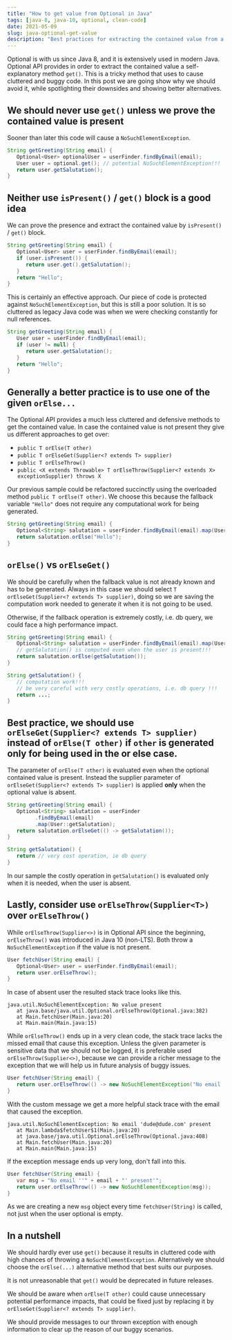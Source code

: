 ```yaml
---
title: "How to get value from Optional in Java"
tags: [java-8, java-10, optional, clean-code]
date: 2021-05-09
slug: java-optional-get-value
description: "Best practices for extracting the contained value from a Java Optional."
---
```


Optional is with us since Java 8, and it is extensively used in modern Java. Optional API provides in order to extract the contained value a self-explanatory method `get()`. This is a tricky method that uses to cause cluttered and buggy code. In this post we are going show why we should avoid it, while spotlighting their downsides and showing better alternatives.

## We should never use `get()` unless we prove the contained value is present
Sooner than later this code will cause a `NoSuchElementException`.

``` java
String getGreeting(String email) {
   Optional<User> optionalUser = userFinder.findByEmail(email);
   User user = optional.get(); // potential NoSuchElementException!!!
   return user.getSalutation();
}
```

## Neither use `isPresent()` / `get()` block is a good idea
We can prove the presence and extract the contained value by `isPresent()` / `get()` block.

``` java
String getGreeting(String email) {
   Optional<User> user = userFinder.findByEmail(email);
   if (user.isPresent()) {
      return user.get().getSalutation();
   }
   return "Hello";
}
```    

This is certainly an effective approach. Our piece of code is protected against `NoSuchElementException`, but this is still a poor solution. It is so cluttered as legacy Java code was when we were checking constantly for null references.

``` java
String getGreeting(String email) {
   User user = userFinder.findByEmail(email);
   if (user != null) {
      return user.getSalutation();
   }
   return "Hello";
}
```

## Generally a better practice is to use one of the given `orElse...`
The Optional API provides a much less cluttered and defensive methods to get the contained value. In case the contained value is not present they give us different approaches to get over:
* `public T orElse(T other)`
* `public T orElseGet(Supplier<? extends T> supplier)`
* `public T orElseThrow()`
* `public <X extends Throwable> T orElseThrow(Supplier<? extends X> exceptionSupplier) throws X`

Our previous sample could be refactored succinctly using the overloaded method `public T orElse(T other)`. We choose this because the fallback variable `"Hello"` does not require any computational work for being generated.

``` java
String getGreeting(String email) {
   Optional<String> salutation = userFinder.findByEmail(email).map(User::getSalutation);
   return salutation.orElse("Hello");
}
```

## `orElse()` vs `orElseGet()`
We should be carefully when the fallback value is not already known and has to be generated. Always in this case we should select `T orElseGet(Supplier<? extends T> supplier)`, doing so we are saving the computation work needed to generate it when it is not going to be used.

Otherwise, if the fallback operation is extremely costly, i.e. db query, we could face a high performance impact.

``` java
String getGreeting(String email) {
   Optional<String> salutation = userFinder.findByEmail(email).map(User::getSalutation);
   // getSalutation() is computed even when the user is present!!!
   return salutation.orElse(getSalutation());
}

String getSalutation() {
   // computation work!!!
   // be very careful with very costly operations, i.e. db query !!!
   return ...;
}
```

## Best practice, we should use `orElseGet(Supplier<? extends T> supplier)` instead of `orElse(T other)` if `other` is generated only for being used in the or else case.
The parameter of `orElse(T other)` is evaluated even when the optional contained value is present. Instead the supplier parameter of `orElseGet(Supplier<? extends T> supplier)` is applied **only** when the optional value is absent.

``` java
String getGreeting(String email) {
   Optional<String> salutation = userFinder
         .findByEmail(email)
         .map(User::getSalutation);
   return salutation.orElseGet(() -> getSalutation());
}

String getSalutation() {
   return // very cost operation, ie db query
}
```

In our sample the costly operation in `getSalutation()` is evaluated only when it is needed, when the user is absent.

## Lastly, consider use `orElseThrow(Supplier<T>)` over `orElseThrow()`
While `orElseThrow(Supplier<>)` is in Optional API since the beginning, `orElseThrow()` was introduced in Java 10 (non-LTS). Both throw a `NoSuchElementException` if the value is not present.

``` java
User fetchUser(String email) {
   Optional<User> user = userFinder.findByEmail(email);
   return user.orElseThrow();
}
```

In case of absent user the resulted stack trace looks like this.

``` console
java.util.NoSuchElementException: No value present
   at java.base/java.util.Optional.orElseThrow(Optional.java:382)
   at Main.fetchUser(Main.java:20)
   at Main.main(Main.java:15)
```

While `orElseThrow()` ends up in a very clean code, the stack trace lacks the missed email that cause this exception. Unless the given parameter is sensitive data that we should not be logged, it is preferable used `orElseThrow(Supplier<>)`, because we can provide a richer message to the exception that we will help us in future analysis of buggy issues.

``` java
User fetchUser(String email) {
   return user.orElseThrow(() -> new NoSuchElementException("No email ''" + email + "' present'"));
}
```    

With the custom message we get a more helpful stack trace with the email that caused the exception.

``` console
java.util.NoSuchElementException: No email 'dude@dude.com' present
   at Main.lambda$fetchUser$1(Main.java:20)
   at java.base/java.util.Optional.orElseThrow(Optional.java:408)
   at Main.fetchUser(Main.java:20)
   at Main.main(Main.java:15)
```        

If the exception message ends up very long, don't fall into this.

``` java
User fetchUser(String email) {
   var msg = "No email ''" + email + "' present'";
   return user.orElseThrow(() -> new NoSuchElementException(msg));
}
```  

As we are creating a new `msg` object every time `fetchUser(String)` is called, not just when the user optional is empty.

## In a nutshell
We should hardly ever use `get()` because it results in cluttered code with high chances of throwing a `NoSuchElementException`. Alternatively we should choose the `orElse(...)` alternative method that best suits our purposes.

It is not unreasonable that `get()` would be deprecated in future releases.

We should be aware when `orElse(T other)` could cause unnecessary potential performance impacts, that could be fixed just by replacing it by `orElseGet(Supplier<? extends T> supplier)`.

We should provide messages to our thrown exception with enough information to clear up the reason of our buggy scenarios.
